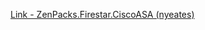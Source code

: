 [Link - ZenPacks.Firestar.CiscoASA (nyeates)](https://github.com/nyeates/ZenPacks.Firestar.CiscoASA)
